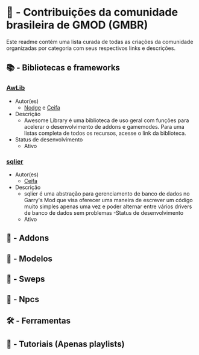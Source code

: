 # 🤲 - Contribuições da comunidade brasileira de GMOD (GMBR)
Este readme contém uma lista curada de todas as criações da comunidade organizadas por categoria com seus respectivos links e descrições.

## 📚 - Bibliotecas e frameworks

### [AwLib](https://github.com/nodgear/awlib)
- Autor(es)
  - [Nodge](https://github.com/nodgear) e [Ceifa](https://github.com/ceifa)
- Descrição
  - Awesome Library é uma biblioteca de uso geral com funções para acelerar o desenvolvimento de addons e gamemodes. Para uma listas completa de todos os recursos, acesse o link da biblioteca.
- Status de desenvolvimento
  - Ativo
  
### [sqlier](https://github.com/ceifa/sqlier)
- Autor(es)
  - [Ceifa](https://github.com/ceifa)
- Descrição
  - sqlier é uma abstração para gerenciamento de banco de dados no Garry's Mod que visa oferecer uma maneira de escrever um código muito simples apenas uma vez e poder alternar entre vários drivers de banco de dados sem problemas
 -Status de desenvolvimento
  - Ativo
  
## 🔧 - Addons

## 🕋 - Modelos

## 🔫 - Sweps

## 🧍 - Npcs

## 🛠️ - Ferramentas

## 🎒 - Tutoriais (Apenas playlists)
